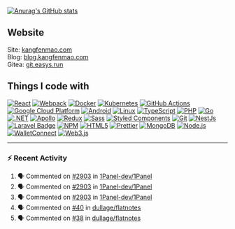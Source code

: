 [![Anurag's GitHub stats](https://github-readme-stats.vercel.app/api?username=kangfenmao)](https://github.com/anuraghazra/github-readme-stats)

## Website

Site: [kangfenmao.com](https://kangfenmao.com)  
Blog: [blog.kangfenmao.com](https://blog.kangfenmao.com)  
Gitea: [git.easys.run](https://git.easys.run)  

## Things I code with

[![React](https://img.shields.io/badge/-React-45b8d8?style=flat-square&logo=react&logoColor=white)](https://reactjs.org/)
[![Webpack](https://img.shields.io/badge/-Webpack-8DD6F9?style=flat-square&logo=webpack&logoColor=white)](https://webpack.js.org/)
[![Docker](https://img.shields.io/badge/-Docker-46a2f1?style=flat-square&logo=docker&logoColor=white)](https://www.docker.com/)
[![Kubernetes](https://img.shields.io/badge/Kubernetes-326CE5.svg?style=flat-squar&logo=Kubernetes&logoColor=white)](https://kubernetes.io/)
[![GitHub Actions](https://img.shields.io/badge/-Github_Actions-2088FF?style=flat-square&logo=github-actions&logoColor=white)](https://github.com/features/actions)
[![Google Cloud Platform](https://img.shields.io/badge/-Google_Cloud_Platform-1a73e8?style=flat-square&logo=google-cloud&logoColor=white)](https://cloud.google.com/)
[![Android](https://img.shields.io/badge/Android-3DDC84?style=flat-square&logo=android&logoColor=white)](https://www.android.com/)
[![Linux](https://img.shields.io/badge/Linux-FCC624?style=flat-square&logo=linux&logoColor=black)](https://www.linux.org/)
[![TypeScript](https://img.shields.io/badge/-TypeScript-007ACC?style=flat-square&logo=typescript&logoColor=white)](https://www.typescriptlang.org/)
[![PHP](https://img.shields.io/badge/PHP-777BB4?style=flat-square&logo=php&logoColor=white)](https://www.php.net/)
[![Go](https://img.shields.io/badge/Go-00ADD8?style=flat-square&logo=go&logoColor=white)](https://golang.org/)
[![.NET](https://img.shields.io/badge/.NET-512BD4?logo=dotnet&logoColor=fff&style=flat-square)](https://dotnet.microsoft.com/)
[![Apollo](https://img.shields.io/badge/-Apollo-311C87?style=flat-square&logo=apollo-graphql&logoColor=white)](https://www.apollographql.com/)
[![Redux](https://img.shields.io/badge/-Redux-764ABC?style=flat-square&logo=redux&logoColor=white)](https://redux.js.org/)
[![Sass](https://img.shields.io/badge/-Sass-CC6699?style=flat-square&logo=sass&logoColor=white)](https://sass-lang.com/)
[![Styled Components](https://img.shields.io/badge/-Styled_Components-db7092?style=flat-square&logo=styled-components&logoColor=white)](https://styled-components.com/)
[![Git](https://img.shields.io/badge/-Git-F05032?style=flat-square&logo=git&logoColor=white)](https://git-scm.com/)
[![NestJs](https://img.shields.io/badge/-NestJs-ea2845?style=flat-square&logo=nestjs&logoColor=white)](https://nestjs.com/)
[![Laravel Badge](https://img.shields.io/badge/Laravel-FF2D20?logo=laravel&logoColor=fff&style=flat-square)](https://laravel.com/)
[![NPM](https://img.shields.io/badge/-NPM-CB3837?style=flat-square&logo=npm&logoColor=white)](https://www.npmjs.com/)
[![HTML5](https://img.shields.io/badge/-HTML5-E34F26?style=flat-square&logo=html5&logoColor=white)](https://developer.mozilla.org/en-US/docs/Web/Guide/HTML/HTML5)
[![Prettier](https://img.shields.io/badge/-Prettier-F7B93E?style=flat-square&logo=prettier&logoColor=white)](https://prettier.io/)
[![MongoDB](https://img.shields.io/badge/-MongoDB-13aa52?style=flat-square&logo=mongodb&logoColor=white)](https://www.mongodb.com/)
[![Node.js](https://img.shields.io/badge/-Nodejs-43853d?style=flat-square&logo=Node.js&logoColor=white)](https://nodejs.org/)
[![WalletConnect](https://img.shields.io/badge/WalletConnect-3B99FC?logo=walletconnect&logoColor=fff&style=flat-square)](https://walletconnect.org/)
[![Web3.js](https://img.shields.io/badge/Web3.js-F16822?logo=web3dotjs&logoColor=fff&style=flat-square)](https://web3js.readthedocs.io/)


---

### :zap: Recent Activity

<!--START_SECTION:activity-->
1. 🗣 Commented on [#2903](https://github.com/1Panel-dev/1Panel/issues/2903#issuecomment-1807548444) in [1Panel-dev/1Panel](https://github.com/1Panel-dev/1Panel)
2. 🗣 Commented on [#2903](https://github.com/1Panel-dev/1Panel/issues/2903#issuecomment-1807405871) in [1Panel-dev/1Panel](https://github.com/1Panel-dev/1Panel)
3. 🗣 Commented on [#2903](https://github.com/1Panel-dev/1Panel/issues/2903#issuecomment-1806835840) in [1Panel-dev/1Panel](https://github.com/1Panel-dev/1Panel)
4. 🗣 Commented on [#40](https://github.com/dullage/flatnotes/issues/40#issuecomment-1806761397) in [dullage/flatnotes](https://github.com/dullage/flatnotes)
5. 🗣 Commented on [#38](https://github.com/dullage/flatnotes/issues/38#issuecomment-1806760531) in [dullage/flatnotes](https://github.com/dullage/flatnotes)
<!--END_SECTION:activity-->
